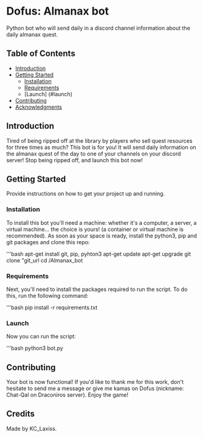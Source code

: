 # Dofus: Almanax bot

Python bot who will send daily in a discord channel information about the daily almanax quest.

## Table of Contents

- [Introduction](#introduction)
- [Getting Started](#getting-started)
  - [Installation](#installation)
  - [Requirements](#prerequisites)
  - [Launch] (#launch)
- [Contributing](#contributing)
- [Acknowledgments](#acknowledgments)

## Introduction

Tired of being ripped off at the library by players who sell quest resources for three times as much? This bot is for you! It will send daily information on the almanax quest of the day to one of your channels on your discord server! 
Stop being ripped off, and launch this bot now!

## Getting Started

Provide instructions on how to get your project up and running.

### Installation

To install this bot you'll need a machine: whether it's a computer, a server, a virtual machine... the choice is yours! (a container or virtual machine is recommended).
As soon as your space is ready, install the python3, pip and git packages and clone this repo:

'''bash
apt-get install git, pip, pyhton3
apt-get update
apt-get upgrade
git clone "git_url
cd /Almanax_bot

### Requirements

Next, you'll need to install the packages required to run the script. To do this, run the following command:

'''bash
pip install -r requirements.txt

### Launch

Now you can run the script:

'''bash
python3 bot.py

## Contributing

Your bot is now functional! If you'd like to thank me for this work, don't hesitate to send me a message or give me kamas on Dofus (nickname: Chat-Qal on Draconiros server).
Enjoy the game!

## Credits

Made by KC_Laxiss.
